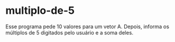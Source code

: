 # multiplo-de-5
Esse programa pede 10 valores para um vetor A. Depois, informa os múltiplos de 5 digitados pelo usuário e a soma deles.
